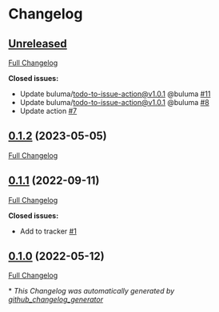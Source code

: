 # Changelog

## [Unreleased](https://github.com/buluma/ansible-role-azure_cli/tree/HEAD)

[Full Changelog](https://github.com/buluma/ansible-role-azure_cli/compare/0.1.2...HEAD)

**Closed issues:**

- Update buluma/todo-to-issue-action@v1.0.1 @buluma [\#11](https://github.com/buluma/ansible-role-azure_cli/issues/11)
- Update buluma/todo-to-issue-action@v1.0.1 @buluma [\#8](https://github.com/buluma/ansible-role-azure_cli/issues/8)
- Update action [\#7](https://github.com/buluma/ansible-role-azure_cli/issues/7)

## [0.1.2](https://github.com/buluma/ansible-role-azure_cli/tree/0.1.2) (2023-05-05)

[Full Changelog](https://github.com/buluma/ansible-role-azure_cli/compare/0.1.1...0.1.2)

## [0.1.1](https://github.com/buluma/ansible-role-azure_cli/tree/0.1.1) (2022-09-11)

[Full Changelog](https://github.com/buluma/ansible-role-azure_cli/compare/0.1.0...0.1.1)

**Closed issues:**

- Add to tracker [\#1](https://github.com/buluma/ansible-role-azure_cli/issues/1)

## [0.1.0](https://github.com/buluma/ansible-role-azure_cli/tree/0.1.0) (2022-05-12)

[Full Changelog](https://github.com/buluma/ansible-role-azure_cli/compare/bc37e9a4087435fd6204c7b7880831f3cc1b0929...0.1.0)



\* *This Changelog was automatically generated by [github_changelog_generator](https://github.com/github-changelog-generator/github-changelog-generator)*
